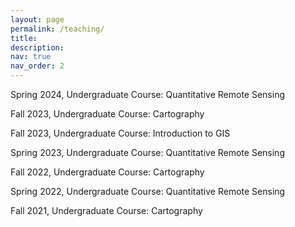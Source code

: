 ```yaml
---
layout: page
permalink: /teaching/
title: 
description: 
nav: true
nav_order: 2
---
```


Spring 2024, Undergraduate Course: Quantitative Remote Sensing

Fall 2023, Undergraduate Course: Cartography

Fall 2023, Undergraduate Course: Introduction to GIS

Spring 2023, Undergraduate Course: Quantitative Remote Sensing

Fall 2022, Undergraduate Course: Cartography

Spring 2022, Undergraduate Course: Quantitative Remote Sensing

Fall 2021, Undergraduate Course: Cartography
